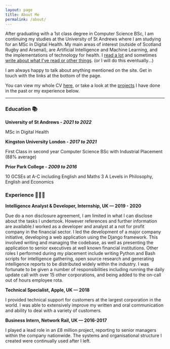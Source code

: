 ```yaml
---
layout: page
title: About Me
permalink: /about/
---
```


<p>After graduating with a 1st class degree in Computer Science BSc, I am continuing my studies at the University of St Andrews where I am studying for an MSc in Digital Health. My main areas of interest (outside of Scotland Rugby and Arsenal), are Artificial Intelligence and Machine Learning, and the implementations of technology for health. I <a href="/books">read a lot</a> and sometimes <a href="/blog/blog">write about what I've read or other things</a>. (or I will do this eventually...)

I am always happy to talk about anything mentioned on the site. Get in touch with the links at the bottom of the page. 

You can view my whole CV <a href="#">here</a>, or take a look at the <a href="/projects/projects">projects</a> I have done in the past or my experience below.

</p>
<hr>

<h3>Education 📚</h3>

<strong>University of St Andrews - <i>2021 to 2022</i></strong>

MSc in Digital Health

<strong>Kingston University London - <i>2017 to 2021</i></strong>

First Class in second year Computer Science BSc with Industrial Placement (88% average)

<strong>Prior Park College - <i>2009 to 2016</i></strong>

10 GCSEs at A-C including English and Maths
3 A Levels in Philosophy, English and Economics 

<h3>Experience 👨🏼‍💻</h3>
<strong>Intelligence Analyst & Developer, Internship, UK — 2019 - 2020 </strong>

Due do a non disclosure agreement, I am limited in what I can disclose about the tasks I undertook. However references and
further information are available.I worked as a developer and analyst at a not for profit company in the financial sector. I led the
development of a major company initiative, developing a web application using the Django framework. This involved writing and
managing the codebase, as well as presenting the application to senior executives at well known financial institutions. Other roles I
performed during my placement include writing Python and Bash scripts for intelligence gathering, open source research and
generating intelligence reports to be distributed widely within the industry. I was fortunate to be given a number of responsibilities
including running the daily update call with over 15 other corporations, and being added to the on-call out of hours employee rota.

<strong>Technical Specialist, Apple, UK — 2018 </strong>

I provided technical support for customers at the largest corporation in the world. I was able to extensively improve my written and
oral communication and ability to deal with a variety of customers.

<strong>Business Intern, Network Rail, UK — 2016-2017</strong>

I played a lead role in an £8 million project, reporting to senior managers within the company nationwide. The systems and
organisational structure I created were continually used after I left.
